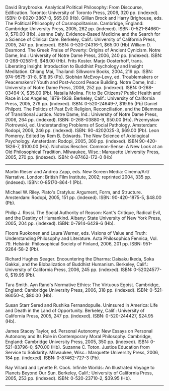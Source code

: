 David Braybrooke. Analytical Political Philosophy: From Discourse, Edification. Toronto: University of Toronto Press, 2006, 320 pp. (indexed). ISBN: 0-8020-3867-0, $\$ 65.00$ (Hb).
Gillian Brock and Harry Brighouse, eds. The Political Philosophy of Cosmopolitanism. Cambridge, England: Cambridge University Press, 2005, 262 pp. (indexed). ISBN: 0-521-84660-9, \$70.00 (Hb).
Jeanne Daly. Evidence-Based Medicine and the Search for a Science of Clinical Care. Berkeley, Calif.: University of California Press, 2005, 247 pp. (indexed). ISBN: 0-520-24316-1, $\$ 65.00$ (Hb)
William D. Desmond. The Greek Praise of Poverty: Origins of Ancient Cynicism. Notre Dame, Ind.: University of Notre Dame Press, 2006, 240 pp. (indexed). ISBN: 0-268-02581-9, \$48.00 (Hb).
Frits Koster. Marjo Oosterhoff, trans. Liberating Insight: Introduction to Buddhist Psychology and Insight Meditation. Chiang Mai, Thailand: Silkworm Books, 2004, 219 pp. ISBN: 974-9575-31-8, $\$ 18.95$ (Pb).
Siobhán McEvoy-Levy, ed. Troublemakers or Peacemakers? Youth and Post-Accord Peace Building. Notre Dame, Ind.: University of Notre Dame Press, 2006, 252 pp. (indexed). ISBN: 0-268-03494-X, \$35.00 (Pb).
Natalia Molina. Fit to Be Citizens? Public Health and Race in Los Angeles, 1879-1939. Berkeley, Calif.: University of California Press, 2005, 279 pp. (indexed). ISBN: 0-520-24649-7, \$19.95 (Pb)
Daniel Philpott. The Politics of Past Evil: Religion, Reconciliation, and the Dilemmas of Transitional Justice. Notre Dame, Ind.: University of Notre Dame Press, 2006, 264 pp. (indexed). ISBN: 0-268-03880-9, $\$ 50.00$ (Hb).
Przemysław Piotrowski, ed. Understanding Problems of Social Pathology. Amsterdam: Rodopi, 2006, 246 pp. (indexed). ISBN: 90-4202025-3, \$69.00 (Pb).
Leon Pomeroy. Edited by Rem B. Edwards. The New Science of Axiological Psychology. Amsterdam: Rodopi, 2005, 360 pp. (indexed). ISBN 90-420-1826-7, $\$ 100.00$ (Hb).
Nicholas Rescher. Common-Sense: A New Look at an Old Philosophical Tradition. Milwaukee, Wisc.: Marquette University Press, 2005, 270 pp. (indexed). ISBN: 0-87462-172-0 (Hb)




---

Martin Rieser and Andrea Zapp, eds. New Screen Media: Cinema/Art/ Narrative. London: British Film Institute, 2002; reprinted 2004, 335 pp. (indexed). ISBN: 0-85170-864-1 (Pb).

Michael W. Riley. Plato's Cratylus: Argument, Form, and Structure. Amsterdam: Rodopi, 2005, 151 pp. (indexed). ISBN: 90-420-1875-5, \$48.00 (Pb).

Philip J. Rossi. The Social Authority of Reason: Kant's Critique, Radical Evil, and the Destiny of Humankind. Albany: State University of New York Press, 2005, 204 pp. (indexed). ISBN: 0-7914-6429-6 (Hb).

Floora Ruokonen and Laura Werner, eds. Visions of Value and Truth: Understanding Philosophy and Literature. Acta Philosophica Fennica, Vol. 79. Helsinki: Philosophical Society of Finland, 2006, 201 pp. ISBN: 951-9264-58-2 (Pb).

Richard Hughes Seager. Encountering the Dharma: Daisaku Ikeda, Soka Gakkai, and the Blobalization of Buddhist Humanism. Berkeley, Calif.: University of California Press, 2006, 245 pp. (indexed). ISBN: 0-52024577-6, $\$ 19.95$ (Pb).

Tara Smith. Ayn Rand's Normative Ethics: The Virtuous Egoist. Cambridge, England: Cambridge University Press, 2006, 318 pp. (indexed). ISBN: 0-521-86050-4, $\$ 80.00$ (Hb).

Susan Starr Sered and Rushika Fernandopulle. Uninsured in America: Life and Death in the Land of Opportunity. Berkeley, Calif.: University of California Press, 2005, 247 pp. (indexed). ISBN: 0-520-244427, \$24.95 (Hb).

James Stacey Taylor, ed. Personal Autonomy: New Essays on Personal Autonomy and Its Role in Contemporary Moral Philosophy. Cambridge, England: Cambridge University Press, 2005, 350 pp. (indexed). ISBN: 0-521-83796-0, \$70.00 (Hb).
Suzanne C. Toton. Justice Education from Service to Solidarity. Milwaukee, Wisc.: Marquette University Press, 2006, 184 pp. (indexed). ISBN: 0-87462-727-3 (Pb).

Ray Villard and Lynette R. Cook. Infinite Worlds: An Illustrated Voyage to Planets Beyond Our Sun. Berkeley, Calif.: University of California Press, 2005, 253 pp. (indexed). ISBN: 0-520-23710-2, $\$ 39.95$ (Hb).




---

